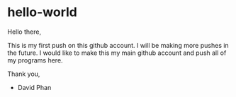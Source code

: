 # hello-world

Hello there, 

This is my first push on this github account. I will be making more pushes in the future. 
I would like to make this my main github account and push all of my programs here. 

Thank you, 
- David Phan

